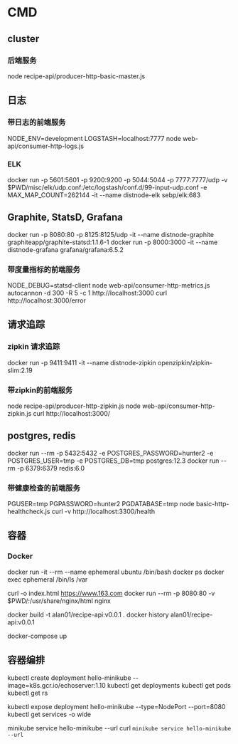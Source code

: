 # CMD

## cluster  
### 后端服务   
node recipe-api/producer-http-basic-master.js


## 日志  
### 带日志的前端服务  
NODE_ENV=development LOGSTASH=localhost:7777 node web-api/consumer-http-logs.js

### ELK  
docker run -p 5601:5601 -p 9200:9200 -p 5044:5044 -p 7777:7777/udp -v $PWD/misc/elk/udp.conf:/etc/logstash/conf.d/99-input-udp.conf -e MAX_MAP_COUNT=262144 -it --name distnode-elk sebp/elk:683


## Graphite, StatsD, Grafana  
docker run -p 8080:80 -p 8125:8125/udp -it --name distnode-graphite graphiteapp/graphite-statsd:1.1.6-1
docker run -p 8000:3000 -it --name distnode-grafana grafana/grafana:6.5.2

### 带度量指标的前端服务  
NODE_DEBUG=statsd-client node web-api/consumer-http-metrics.js
autocannon -d 300 -R 5 -c 1 http://localhost:3000
curl http://localhost:3000/error


## 请求追踪  
### zipkin 请求追踪  
docker run -p 9411:9411 -it --name distnode-zipkin openzipkin/zipkin-slim:2.19

### 带zipkin的前端服务  
node recipe-api/producer-http-zipkin.js
node web-api/consumer-http-zipkin.js
curl http://localhost:3000/


## postgres, redis  
docker run --rm -p 5432:5432 -e POSTGRES_PASSWORD=hunter2 -e POSTGRES_USER=tmp -e POSTGRES_DB=tmp postgres:12.3
docker run --rm -p 6379:6379 redis:6.0

### 带健康检查的前端服务  
PGUSER=tmp PGPASSWORD=hunter2 PGDATABASE=tmp node basic-http-healthcheck.js
curl -v http://localhost:3300/health

## 容器  
### Docker  
docker run -it --rm --name ephemeral ubuntu /bin/bash
docker ps
docker exec ephemeral /bin/ls /var

curl -o index.html https://www.163.com
docker run --rm -p 8080:80 -v $PWD/:/usr/share/nginx/html nginx

docker build -t alan01/recipe-api:v0.0.1 .
docker history alan01/recipe-api:v0.0.1

docker-compose up


## 容器编排
kubectl create deployment hello-minikube --image=k8s.gcr.io/echoserver:1.10
kubectl get deployments
kubectl get pods
kubectl get rs

kubectl expose deployment hello-minikube --type=NodePort --port=8080
kubectl get services -o wide

minikube service hello-minikube --url
curl `minikube service hello-minikube --url`

